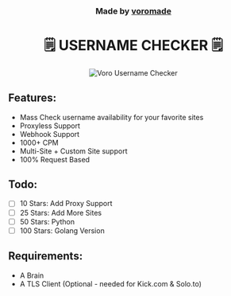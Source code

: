 <h3 align="center">
  Made by <a href="https://github.com/voromade">voromade</a>
</h3>

<h1 align="center">🗒️ USERNAME CHECKER 🗒️</h1>

<p align="center">
  <img src="https://media.discordapp.net/attachments/1133317136673165312/1173523232436006932/image.png?ex=656443ad&is=6551cead&hm=947c86cf35eb193a711f56ff7d8d0d9b759bfd4fd55f2241b22a5a875d4ee1c8&=&width=1215&height=651" alt="Voro Username Checker">
</p>

## Features:

- Mass Check username availability for your favorite sites
- Proxyless Support
- Webhook Support
- 1000+ CPM
- Multi-Site + Custom Site support
- 100% Request Based

## Todo:

- [ ] 10 Stars: Add Proxy Support
- [ ] 25 Stars: Add More Sites
- [ ] 50 Stars: Python
- [ ] 100 Stars: Golang Version

## Requirements:

- A Brain
- A TLS Client (Optional - needed for Kick.com & Solo.to)
